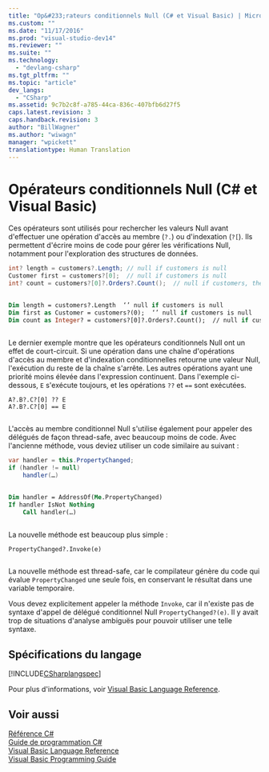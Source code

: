 ```yaml
---
title: "Op&#233;rateurs conditionnels Null (C# et Visual Basic) | Microsoft Docs"
ms.custom: ""
ms.date: "11/17/2016"
ms.prod: "visual-studio-dev14"
ms.reviewer: ""
ms.suite: ""
ms.technology: 
  - "devlang-csharp"
ms.tgt_pltfrm: ""
ms.topic: "article"
dev_langs: 
  - "CSharp"
ms.assetid: 9c7b2c8f-a785-44ca-836c-407bfb6d27f5
caps.latest.revision: 3
caps.handback.revision: 3
author: "BillWagner"
ms.author: "wiwagn"
manager: "wpickett"
translationtype: Human Translation
---
```

# Op&#233;rateurs conditionnels Null (C# et Visual Basic)
Ces opérateurs sont utilisés pour rechercher les valeurs Null avant d'effectuer une opération d'accès au membre \(`?.`\) ou d'indexation \(`?[`\).  Ils permettent d'écrire moins de code pour gérer les vérifications Null, notamment pour l'exploration des structures de données.  
  
```c#  
int? length = customers?.Length; // null if customers is null   
Customer first = customers?[0];  // null if customers is null  
int? count = customers?[0]?.Orders?.Count();  // null if customers, the first customer, or Orders is null  
  
```  
  
```vb  
Dim length = customers?.Length  ‘’ null if customers is null  
Dim first as Customer = customers?(0);  ‘’ null if customers is null  
Dim count as Integer? = customers?[0]?.Orders?.Count();  // null if customers, the first customer, or Orders is null  
  
```  
  
 Le dernier exemple montre que les opérateurs conditionnels Null ont un effet de court\-circuit.  Si une opération dans une chaîne d'opérations d'accès au membre et d'indexation conditionnelles retourne une valeur Null, l'exécution du reste de la chaîne s'arrête.  Les autres opérations ayant une priorité moins élevée dans l'expression continuent.  Dans l'exemple ci\-dessous, `E` s'exécute toujours, et les opérations `??` et `==` sont exécutées.  
  
```vb-c#  
A?.B?.C?[0] ?? E  
A?.B?.C?[0] == E  
  
```  
  
 L'accès au membre conditionnel Null s'utilise également pour appeler des délégués de façon thread\-safe, avec beaucoup moins de code.  Avec l'ancienne méthode, vous deviez utiliser un code similaire au suivant :  
  
```c#  
var handler = this.PropertyChanged;  
if (handler != null)  
    handler(…)  
  
```  
  
```vb  
Dim handler = AddressOf(Me.PropertyChanged)  
If handler IsNot Nothing  
    Call handler(…)  
  
```  
  
 La nouvelle méthode est beaucoup plus simple :  
  
```vb-c#  
PropertyChanged?.Invoke(e)  
  
```  
  
 La nouvelle méthode est thread\-safe, car le compilateur génère du code qui évalue `PropertyChanged` une seule fois, en conservant le résultat dans une variable temporaire.  
  
 Vous devez explicitement appeler la méthode `Invoke`, car il n'existe pas de syntaxe d'appel de délégué conditionnel Null `PropertyChanged?(e)`.  Il y avait trop de situations d'analyse ambiguës pour pouvoir utiliser une telle syntaxe.  
  
## Spécifications du langage  
 [!INCLUDE[CSharplangspec](../../../csharp/language-reference/keywords/includes/csharplangspec_md.md)]  
  
 Pour plus d'informations, voir [Visual Basic Language Reference](../../../visual-basic/language-reference/index.md).  
  
## Voir aussi  
 [Référence C\#](../../../csharp/language-reference/index.md)   
 [Guide de programmation C\#](../../../csharp/programming-guide/index.md)   
 [Visual Basic Language Reference](../../../visual-basic/language-reference/index.md)   
 [Visual Basic Programming Guide](../../../visual-basic/programming-guide/index.md)